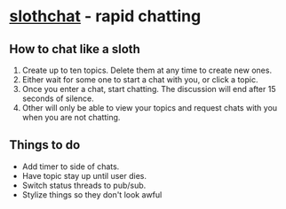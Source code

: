 [slothchat](http://www.slothchat.com/) - rapid chatting
=======================================================

How to chat like a sloth
-------------------------------------------------------
1. Create up to ten topics. Delete them at any time to create new ones.
2. Either wait for some one to start a chat with you, or click a topic.
3. Once you enter a chat, start chatting. The discussion will end after 15 seconds of silence.
4. Other will only be able to view your topics and request chats with you when you are not chatting.


Things to do
-------------------------------------------------------
* Add timer to side of chats.
* Have topic stay up until user dies.
* Switch status threads to pub/sub.
* Stylize things so they don't look awful



